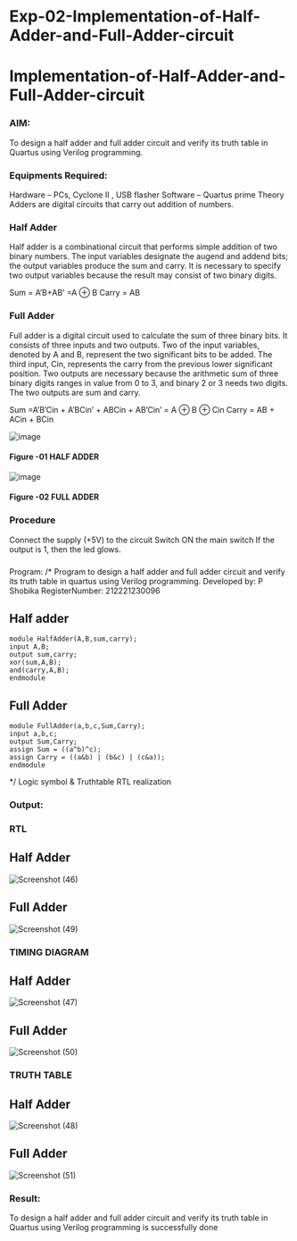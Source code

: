 # Exp-02-Implementation-of-Half-Adder-and-Full-Adder-circuit

# Implementation-of-Half-Adder-and-Full-Adder-circuit
### AIM:
To design a half adder and full adder circuit and verify its truth table in Quartus using Verilog programming.

### Equipments Required:
Hardware – PCs, Cyclone II , USB flasher
Software – Quartus prime
Theory
Adders are digital circuits that carry out addition of numbers.

### Half Adder
Half adder is a combinational circuit that performs simple addition of two binary numbers. The input variables designate the augend and addend bits; the output variables produce the sum and carry. It is necessary to specify two output variables because the result may consist of two binary digits.

Sum = A’B+AB’ =A ⊕ B Carry = AB

### Full Adder
Full adder is a digital circuit used to calculate the sum of three binary bits. It consists of three inputs and two outputs. Two of the input variables, denoted by A and B, represent the two significant bits to be added. The third input, Cin, represents the carry from the previous lower significant position. Two outputs are necessary because the arithmetic sum of three binary digits ranges in value from 0 to 3, and binary 2 or 3 needs two digits. The two outputs are sum and carry.

Sum =A’B’Cin + A’BCin’ + ABCin + AB’Cin’ = A ⊕ B ⊕ Cin Carry = AB + ACin + BCin

 ![image](https://user-images.githubusercontent.com/36288975/163552156-a13e5a56-c638-4110-97d9-8896907c8d25.png)

#### Figure -01 HALF ADDER 


![image](https://user-images.githubusercontent.com/36288975/163552057-b3547877-6d07-45b4-b7e0-bcfebfad9e1d.png)

#### Figure -02 FULL ADDER 

### Procedure

Connect the supply (+5V) to the circuit
Switch ON the main switch
If the output is 1, then the led glows.
### 
Program:
/*
Program to design a half adder and full adder circuit and verify its truth table in quartus using Verilog programming.
Developed by: P Shobika
RegisterNumber:  212221230096

## Half adder
```
module HalfAdder(A,B,sum,carry);
input A,B;
output sum,carry;
xor(sum,A,B);
and(carry,A,B);
endmodule
```
## Full Adder
```
module FullAdder(a,b,c,Sum,Carry);
input a,b,c;
output Sum,Carry;
assign Sum = ((a^b)^c);
assign Carry = ((a&b) | (b&c) | (c&a));
endmodule
```
*/
Logic symbol & Truthtable
RTL realization

### Output:
### RTL
## Half Adder
![Screenshot (46)](https://user-images.githubusercontent.com/94508142/190621478-a47a7f35-8476-432b-8545-e9ad421a8788.png)

## Full Adder
![Screenshot (49)](https://user-images.githubusercontent.com/94508142/190621551-0a65a223-9ce1-4592-8509-51e33ddc935a.png)

### TIMING DIAGRAM
## Half Adder
![Screenshot (47)](https://user-images.githubusercontent.com/94508142/190621710-5c39b43f-14df-4090-80d0-8b84b30c68d2.png)

## Full Adder
![Screenshot (50)](https://user-images.githubusercontent.com/94508142/190621753-59b3a7c2-2d93-4ec7-8102-afc31004b79c.png)

### TRUTH TABLE 
## Half Adder
![Screenshot (48)](https://user-images.githubusercontent.com/94508142/190621891-5cb78b59-b918-47b2-aa06-3c2a4a6a67c4.png)

## Full Adder
![Screenshot (51)](https://user-images.githubusercontent.com/94508142/190621948-dd737e2b-1215-4256-8d1c-b427d80ac797.png)

### Result:
To design a half adder and full adder circuit and verify its truth table in Quartus using Verilog programming is successfully done
